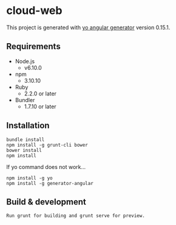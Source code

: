 # cloud-web

This project is generated with [yo angular generator](https://github.com/yeoman/generator-angular)
version 0.15.1.

## Requirements

- Node.js
  - v6.10.0
- npm
  - 3.10.10
- Ruby
  - 2.2.0 or later
- Bundler
  - 1.7.10 or later

## Installation

```
bundle install
npm install -g grunt-cli bower
bower install
npm install
```
If yo command does not work...  
```
npm install -g yo
npm install -g generator-angular
```
## Build & development

```
Run grunt for building and grunt serve for preview.
